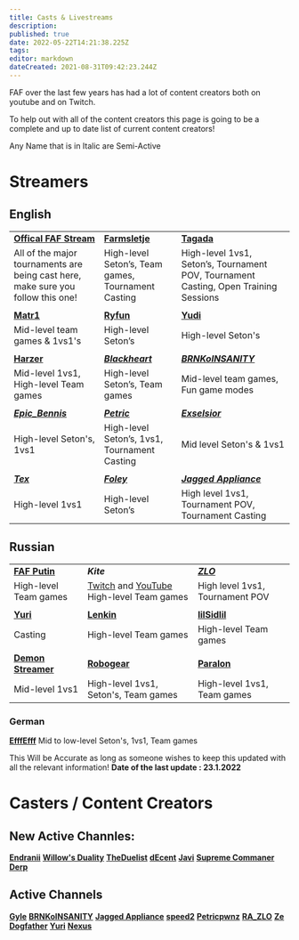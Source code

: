 ```yaml
---
title: Casts & Livestreams
description: 
published: true
date: 2022-05-22T14:21:38.225Z
tags: 
editor: markdown
dateCreated: 2021-08-31T09:42:23.244Z
---
```


FAF over the last few years has had a lot of content creators both on youtube and on Twitch.

To help out with all of the content creators this page is going to be a complete and up to date list of current content creators!

Any Name that is in Italic are Semi-Active


# Streamers
## English

|   |  |  |
|---|---|---|
| [**Offical FAF   Stream**](https://www.twitch.tv/faflive) | [**Farmsletje**](https://www.twitch.tv/stellartactician) | [**Tagada**](https://www.twitch.tv/tagada14) |
| All of   the major tournaments are being cast here, make sure you follow this one! | High-level Seton’s, Team games, Tournament Casting | High-level 1vs1, Seton’s,   Tournament POV, Tournament Casting, Open Training Sessions |
|  |   |  |
| [**Matr1**](https://www.twitch.tv/matr1) | [**Ryfun**](https://www.twitch.tv/ryfun96) | [**Yudi**](https://www.twitch.tv/yudi_dddddd) |
| Mid-level team games &   1vs1's | High-level Seton’s | High-level Seton's |
|  |   |  |
| [**Harzer**](https://www.twitch.tv/snf_harzer99) | [***Blackheart***](https://www.twitch.tv/bc_blackheart) | [***BRNKoINSANITY***](https://www.twitch.tv/thebrnk) |
| Mid-level 1vs1, High-level   Team games | High-level Seton’s, Team games | Mid-level team games, Fun game modes |
|  |   |  |
| [***Epic_Bennis***](https://www.twitch.tv/epic_bennis) | [***Petric***](https://www.twitch.tv/petricpwnz) | [***Exselsior***](https://www.twitch.tv/exselsior100) |
| High-level Seton's, 1vs1 | High-level Seton’s, 1vs1, Tournament Casting | Mid level Seton's & 1vs1 |
|  |  |  |
| [***Tex***](https://www.twitch.tv/voiceoftex) | [***Foley***](https://www.twitch.tv/foleybts) | [***Jagged   Appliance***](https://www.youtube.com/c/JaggedAppliance) |
| High-level 1vs1 | High-level Seton’s | High level 1vs1, Tournament POV,   Tournament Casting |


## Russian
|   |  |  |
|---|---|---|
| [**FAF   Putin**](https://www.twitch.tv/faf_putin) | ***Kite*** | [***ZLO***](https://www.youtube.com/c/dimatularus) |
| High-level   Team games | [Twitch](https://www.youtube.com/channel/UCyHa5gFhQLimAGALlvpdcgQ) and [YouTube](https://www.twitch.tv/wild_kite) High-level Team games | High level 1vs1, Tournament POV |
|  |   |  |
| [**Yuri**](youtube.com/channel/UCKucg78eVWN8ud_6dF-9D5w) | [**Lenkin**](https://www.youtube.com/channel/UCHWXYe53iUoYzcS7VVU2G2Q) | [**lilSidlil**](https://www.youtube.com/channel/UCTZuqvolYjU2IaSvOxDxiUA) |
| Casting | High-level Team games | High-level Team games |
|  |   |  |
| [**Demon   Streamer**](https://www.youtube.com/channel/UCYZHE9As1Fqclgd-BPa2wpQ) | [**Robogear**](https://www.youtube.com/channel/UC6tdk6AOO32dY62wI022eCg) | [**Paralon**](https://www.youtube.com/channel/UC2T1-svpdE823nn3O0dlIZg) |
| Mid-level 1vs1 | High-level 1vs1, Seton's, Team games | High-level 1vs1, Team games |





### German
[**EfffEfff**](https://www.twitch.tv/efffefff)
Mid to low-level Seton's, 1vs1, Team games


This Will be Accurate as long as someone wishes to keep this updated with all the relevant information!
**Date of the last update : 23.1.2022**

# Casters / Content Creators

## New Active Channles:
[**Endranii**](https://bit.ly/38PXGpe)
[**Willow's Duality**](https://bit.ly/3zUbxXv)
[**TheDuelist**](https://bit.ly/3h9vYII)
[**dEcent**](https://bit.ly/2WWSAoX)
[**Javi**](https://bit.ly/3BPyDz1)
[**Supreme Commaner Derp**](https://bit.ly/3ndmYGg)
## Active Channels

[**Gyle**](https://www.youtube.com/user/felixlighta)
[**BRNKoINSANITY**](https://www.youtube.com/user/BRNKoINSANITY)
[**Jagged Appliance**](https://www.youtube.com/channel/UCVukA3ixN8_ZNxnqxq3YD1g)
[**speed2**](https://www.youtube.com/user/speed2cz)
[**Petricpwnz**](https://www.youtube.com/user/Petricpwnz)
[**RA_ZLO**](https://www.youtube.com/user/dimatularus)
[**Ze Dogfather**](https://www.youtube.com/channel/UCoWq7KgNDiph7x4REK_UTAQ)
[**Yuri**](https://www.youtube.com/channel/UCKucg78eVWN8ud_6dF-9D5w)
[**Nexus**](https://www.youtube.com/channel/UCeVzvwQyVNdCdTdxDetElbw)